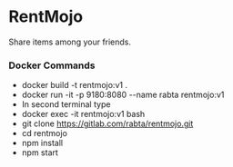 # RentMojo

Share items among your friends.

### Docker Commands
 - docker build -t rentmojo:v1 .
 - docker run -it -p 9180:8080 --name rabta rentmojo:v1 
 - In second terminal  type
  - docker exec -it rentmojo:v1 bash
  - git clone https://gitlab.com/rabta/rentmojo.git
  - cd rentmojo
  - npm install
  - npm start
